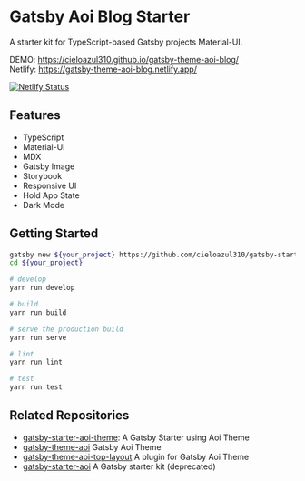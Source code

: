 # Gatsby Aoi Blog Starter

A starter kit for TypeScript-based Gatsby projects Material-UI.

DEMO: <https://cieloazul310.github.io/gatsby-theme-aoi-blog/>  
Netlify: <https://gatsby-theme-aoi-blog.netlify.app/>

[![Netlify Status](https://api.netlify.com/api/v1/badges/4d0bc5c7-cae5-404f-b8e1-704725347437/deploy-status)](https://app.netlify.com/sites/gatsby-theme-aoi-blog/deploys)

## Features

- TypeScript
- Material-UI
- MDX
- Gatsby Image
- Storybook
- Responsive UI
- Hold App State
- Dark Mode

## Getting Started

```sh
gatsby new ${your_project} https://github.com/cieloazul310/gatsby-starter-aoi-theme
cd ${your_project}

# develop
yarn run develop

# build
yarn run build

# serve the production build
yarn run serve

# lint
yarn run lint

# test
yarn run test
```

## Related Repositories

- [gatsby-starter-aoi-theme]: A Gatsby Starter using Aoi Theme
- [gatsby-theme-aoi] Gatsby Aoi Theme
- [gatsby-theme-aoi-top-layout] A plugin for Gatsby Aoi Theme
- [gatsby-starter-aoi] A Gatsby starter kit (deprecated)

[gatsby]: https://www.gatsbyjs.org/ 'Gatsby'
[gatsby-theme-aoi]: https://github.com/cieloazul310/gatsby-theme-aoi/ 'Gatsby Theme Aoi'
[gatsby-theme-aoi-top-layout]: https://github.com/cieloazul310/gatsby-theme-aoi-top-layout/ 'Gatsby Theme Aoi Top Layout'
[gatsby-starter-aoi-theme]: https://github.com/cieloazul310/gatsby-theme-aoi/ 'Gatsby Starter Aoi Theme'
[gatsby-starter-aoi]: https://github.com/cieloazul310/gatsby-starter-aoi/ 'Gatsby Starter Aoi'
[gatsby-starter-aoi-theme]: https://github.com/cieloazul310/gatsby-starter-aoi-theme/ 'Gatsby Starter Aoi Theme'
